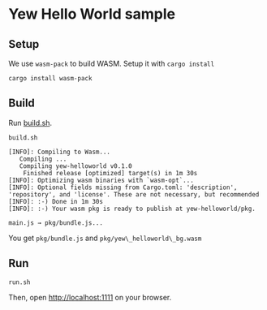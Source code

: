 # Yew Hello World sample

## Setup

We use `wasm-pack` to build WASM. Setup it with `cargo install`

```
cargo install wasm-pack
```

## Build

Run [build.sh](build.sh).

```
build.sh

[INFO]: Compiling to Wasm...
   Compiling ...
   Compiling yew-helloworld v0.1.0
    Finished release [optimized] target(s) in 1m 30s
[INFO]: Optimizing wasm binaries with `wasm-opt`...
[INFO]: Optional fields missing from Cargo.toml: 'description', 'repository', and 'license'. These are not necessary, but recommended
[INFO]: :-) Done in 1m 30s
[INFO]: :-) Your wasm pkg is ready to publish at yew-helloworld/pkg.

main.js → pkg/bundle.js...

```

You get `pkg/bundle.js` and `pkg/yew\_helloworld\_bg.wasm`

## Run

```
run.sh
```

Then, open [http://localhost:1111](http://localhost:1111) on your browser.

